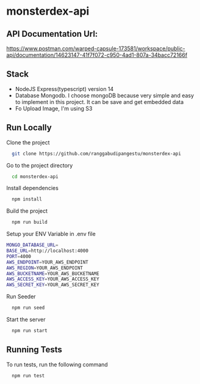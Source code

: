 # monsterdex-api

## API Documentation Url:
https://www.postman.com/warped-capsule-173581/workspace/public-api/documentation/14623147-41f7f072-c950-4ad1-807a-34bacc72166f


## Stack
- NodeJS Express(typescript) version 14
- Database Mongodb. I choose mongoDB because very simple and easy to implement in this project. It can be save and get embedded data
- Fo Upload Image, I'm using S3


## Run Locally

Clone the project

```bash
  git clone https://github.com/ranggabudipangestu/monsterdex-api
```

Go to the project directory

```bash
  cd monsterdex-api
```

Install dependencies

```bash
  npm install
```

Build the project

```bash
  npm run build
```

Setup your ENV Variable in .env file

```bash
MONGO_DATABASE_URL=
BASE_URL=http://localhost:4000
PORT=4000
AWS_ENDPOINT=YOUR_AWS_ENDPOINT
AWS_REGION=YOUR_AWS_ENDPOINT
AWS_BUCKETNAME=YOUR_AWS_BUCKETNAME
AWS_ACCESS_KEY=YOUR_AWS_ACCESS_KEY
AWS_SECRET_KEY=YOUR_AWS_SECRET_KEY
```

Run Seeder

```bash
  npm run seed
```

Start the server

```bash
  npm run start
```


## Running Tests

To run tests, run the following command

```bash
  npm run test
```

